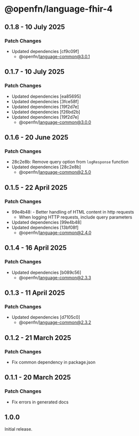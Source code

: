 # @openfn/language-fhir-4

## 0.1.8 - 10 July 2025

### Patch Changes

- Updated dependencies \[cf9c09f]
  - @openfn/language-common@3.0.1

## 0.1.7 - 10 July 2025

### Patch Changes

- Updated dependencies \[ea85695]
- Updated dependencies \[3fce58f]
- Updated dependencies \[19f2d7e]
- Updated dependencies \[f26bd2b]
- Updated dependencies \[19f2d7e]
  - @openfn/language-common@3.0.0

## 0.1.6 - 20 June 2025

### Patch Changes

- 28c2e8b: Remove query option from `logResponse` function
- Updated dependencies \[28c2e8b]
  - @openfn/language-common@2.5.0

## 0.1.5 - 22 April 2025

### Patch Changes

- 99e4b48: - Better handling of HTML content in http requests
  - When logging HTTP requests, include query parameters
- Updated dependencies \[99e4b48]
- Updated dependencies \[13bf08f]
  - @openfn/language-common@2.4.0

## 0.1.4 - 16 April 2025

### Patch Changes

- Updated dependencies \[b089c56]
  - @openfn/language-common@2.3.3

## 0.1.3 - 11 April 2025

### Patch Changes

- Updated dependencies \[d7105c0]
  - @openfn/language-common@2.3.2

## 0.1.2 - 21 March 2025

### Patch Changes

- Fix common dependency in package.json

## 0.1.1 - 20 March 2025

### Patch Changes

- Fix errors in generated docs

## 1.0.0

Initial release.
